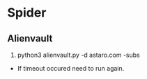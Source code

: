 # Spider

## Alienvault

1. python3 alienvault.py -d astaro.com -subs
* If timeout occured need to run again.
